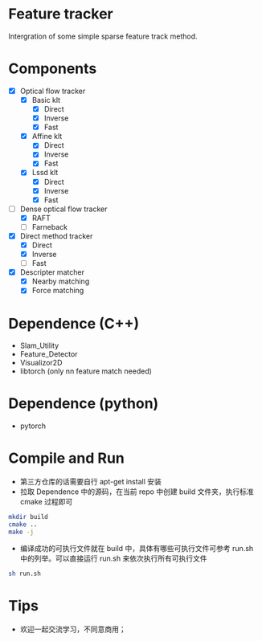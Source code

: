# Feature tracker
Intergration of some simple sparse feature track method.

# Components
- [x] Optical flow tracker
  - [x] Basic klt
    - [x] Direct
    - [x] Inverse
    - [x] Fast
  - [x] Affine klt
    - [x] Direct
    - [x] Inverse
    - [x] Fast
  - [x] Lssd klt
    - [x] Direct
    - [x] Inverse
    - [x] Fast
- [ ] Dense optical flow tracker
  - [x] RAFT
  - [ ] Farneback
- [x] Direct method tracker
  - [x] Direct
  - [x] Inverse
  - [ ] Fast
- [x] Descripter matcher
  - [x] Nearby matching
  - [x] Force matching

# Dependence (C++)
- Slam_Utility
- Feature_Detector
- Visualizor2D
- libtorch (only nn feature match needed)

# Dependence (python)
- pytorch

# Compile and Run
- 第三方仓库的话需要自行 apt-get install 安装
- 拉取 Dependence 中的源码，在当前 repo 中创建 build 文件夹，执行标准 cmake 过程即可
```bash
mkdir build
cmake ..
make -j
```
- 编译成功的可执行文件就在 build 中，具体有哪些可执行文件可参考 run.sh 中的列举。可以直接运行 run.sh 来依次执行所有可执行文件

```bash
sh run.sh
```

# Tips
- 欢迎一起交流学习，不同意商用；
